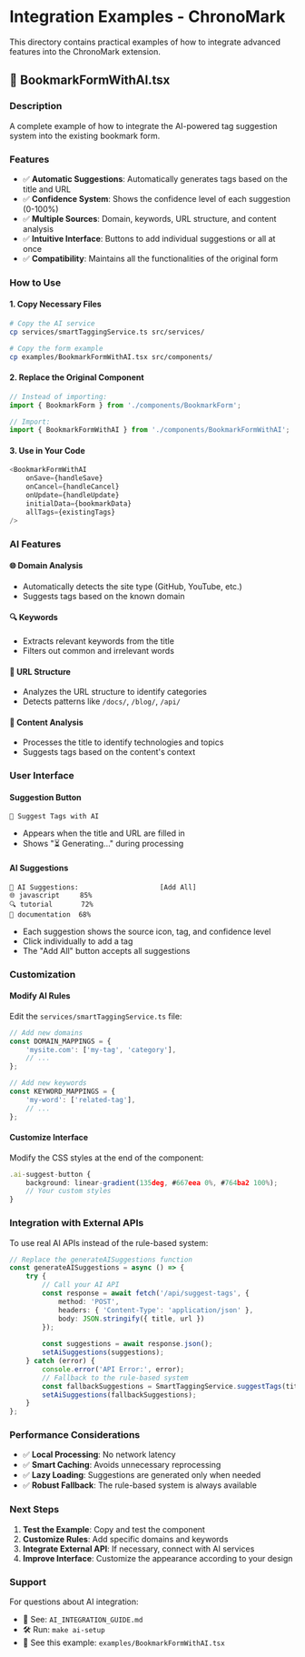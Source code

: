 # Integration Examples - ChronoMark

This directory contains practical examples of how to integrate advanced features into the ChronoMark extension.

## 🤖 BookmarkFormWithAI.tsx

### Description
A complete example of how to integrate the AI-powered tag suggestion system into the existing bookmark form.

### Features
- ✅ **Automatic Suggestions**: Automatically generates tags based on the title and URL
- ✅ **Confidence System**: Shows the confidence level of each suggestion (0-100%)
- ✅ **Multiple Sources**: Domain, keywords, URL structure, and content analysis
- ✅ **Intuitive Interface**: Buttons to add individual suggestions or all at once
- ✅ **Compatibility**: Maintains all the functionalities of the original form

### How to Use

#### 1. Copy Necessary Files
```bash
# Copy the AI service
cp services/smartTaggingService.ts src/services/

# Copy the form example
cp examples/BookmarkFormWithAI.tsx src/components/
```

#### 2. Replace the Original Component
```typescript
// Instead of importing:
import { BookmarkForm } from './components/BookmarkForm';

// Import:
import { BookmarkFormWithAI } from './components/BookmarkFormWithAI';
```

#### 3. Use in Your Code
```typescript
<BookmarkFormWithAI
    onSave={handleSave}
    onCancel={handleCancel}
    onUpdate={handleUpdate}
    initialData={bookmarkData}
    allTags={existingTags}
/>
```

### AI Features

#### 🌐 Domain Analysis
- Automatically detects the site type (GitHub, YouTube, etc.)
- Suggests tags based on the known domain

#### 🔍 Keywords
- Extracts relevant keywords from the title
- Filters out common and irrelevant words

#### 📁 URL Structure
- Analyzes the URL structure to identify categories
- Detects patterns like `/docs/`, `/blog/`, `/api/`

#### 📝 Content Analysis
- Processes the title to identify technologies and topics
- Suggests tags based on the content's context

### User Interface

#### Suggestion Button
```
🤖 Suggest Tags with AI
```
- Appears when the title and URL are filled in
- Shows "⏳ Generating..." during processing

#### AI Suggestions
```
🤖 AI Suggestions:                    [Add All]
🌐 javascript     85%
🔍 tutorial       72%
📁 documentation  68%
```
- Each suggestion shows the source icon, tag, and confidence level
- Click individually to add a tag
- The "Add All" button accepts all suggestions

### Customization

#### Modify AI Rules
Edit the `services/smartTaggingService.ts` file:

```typescript
// Add new domains
const DOMAIN_MAPPINGS = {
    'mysite.com': ['my-tag', 'category'],
    // ...
};

// Add new keywords
const KEYWORD_MAPPINGS = {
    'my-word': ['related-tag'],
    // ...
};
```

#### Customize Interface
Modify the CSS styles at the end of the component:

```typescript
.ai-suggest-button {
    background: linear-gradient(135deg, #667eea 0%, #764ba2 100%);
    // Your custom styles
}
```

### Integration with External APIs

To use real AI APIs instead of the rule-based system:

```typescript
// Replace the generateAISuggestions function
const generateAISuggestions = async () => {
    try {
        // Call your AI API
        const response = await fetch('/api/suggest-tags', {
            method: 'POST',
            headers: { 'Content-Type': 'application/json' },
            body: JSON.stringify({ title, url })
        });
        
        const suggestions = await response.json();
        setAiSuggestions(suggestions);
    } catch (error) {
        console.error('API Error:', error);
        // Fallback to the rule-based system
        const fallbackSuggestions = SmartTaggingService.suggestTags(title, url);
        setAiSuggestions(fallbackSuggestions);
    }
};
```

### Performance Considerations

- ✅ **Local Processing**: No network latency
- ✅ **Smart Caching**: Avoids unnecessary reprocessing
- ✅ **Lazy Loading**: Suggestions are generated only when needed
- ✅ **Robust Fallback**: The rule-based system is always available

### Next Steps

1. **Test the Example**: Copy and test the component
2. **Customize Rules**: Add specific domains and keywords
3. **Integrate External API**: If necessary, connect with AI services
4. **Improve Interface**: Customize the appearance according to your design

### Support

For questions about AI integration:
- 📖 See: `AI_INTEGRATION_GUIDE.md`
- 🛠️ Run: `make ai-setup`
- 📝 See this example: `examples/BookmarkFormWithAI.tsx`
